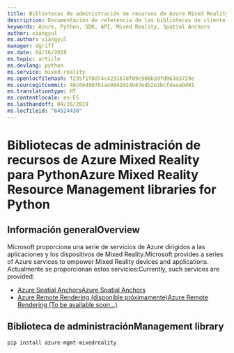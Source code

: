 ```yaml
---
title: Bibliotecas de administración de recursos de Azure Mixed Reality para Python
description: Documentación de referencia de las bibliotecas de cliente de Python para la administración de recursos de Azure Mixed Reality
keywords: Azure, Python, SDK, API, Mixed Reality, Spatial Anchors
author: xiangyul
ms.author: xiangyul
manager: dgriff
ms.date: 04/16/2019
ms.topic: article
ms.devlang: python
ms.service: mixed-reality
ms.openlocfilehash: f235f1f8d74c423167df09c906b2dfd063d3729e
ms.sourcegitcommit: 48c04d807b1a48042924b87edb2e1bcfdeaabd01
ms.translationtype: HT
ms.contentlocale: es-ES
ms.lasthandoff: 04/26/2019
ms.locfileid: "64524430"
---
```

# <a name="azure-mixed-reality-resource-management-libraries-for-python"></a><span data-ttu-id="00c58-104">Bibliotecas de administración de recursos de Azure Mixed Reality para Python</span><span class="sxs-lookup"><span data-stu-id="00c58-104">Azure Mixed Reality Resource Management libraries for Python</span></span>

## <a name="overview"></a><span data-ttu-id="00c58-105">Información general</span><span class="sxs-lookup"><span data-stu-id="00c58-105">Overview</span></span>

<span data-ttu-id="00c58-106">Microsoft proporciona una serie de servicios de Azure dirigidos a las aplicaciones y los dispositivos de Mixed Reality.</span><span class="sxs-lookup"><span data-stu-id="00c58-106">Microsoft provides a series of Azure services to empower Mixed Reality devices and applications.</span></span> <span data-ttu-id="00c58-107">Actualmente se proporcionan estos servicios:</span><span class="sxs-lookup"><span data-stu-id="00c58-107">Currently, such services are provided:</span></span>

* [<span data-ttu-id="00c58-108">Azure Spatial Anchors</span><span class="sxs-lookup"><span data-stu-id="00c58-108">Azure Spatial Anchors</span></span>](https://azure.microsoft.com/en-us/services/spatial-anchors/)
* [<span data-ttu-id="00c58-109">Azure Remote Rendering (disponible próximamente)</span><span class="sxs-lookup"><span data-stu-id="00c58-109">Azure Remote Rendering (To be available soon...)</span></span>](https://azure.microsoft.com/en-us/services/remote-rendering/)

## <a name="management-library"></a><span data-ttu-id="00c58-110">Biblioteca de administración</span><span class="sxs-lookup"><span data-stu-id="00c58-110">Management library</span></span>
```bash
pip install azure-mgmt-mixedreality
```
